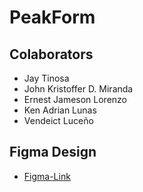 # **PeakForm**

## **Colaborators**

- Jay Tinosa
- John Kristoffer D. Miranda
- Ernest Jameson Lorenzo
- Ken Adrian Lunas
- Vendeict Luceño

## **Figma Design**

- [Figma-Link](https://www.figma.com/design/mo7M3ca9prfJBDyl9K0T5t/PeakForm?node-id=0-1&t=YqW0pX4SicSNEpkp-1)